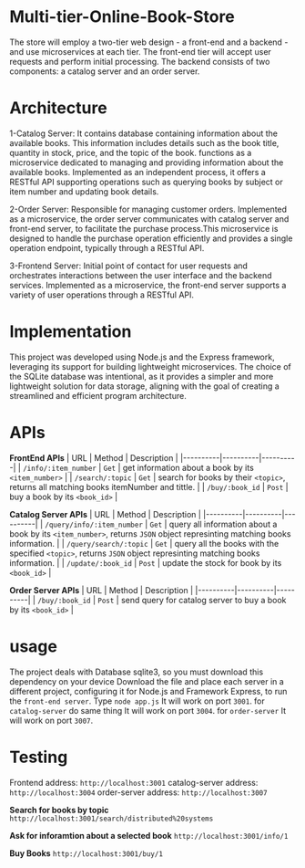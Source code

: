 # Multi-tier-Online-Book-Store
The store will employ a two-tier web design - a front-end and a backend - and use microservices at each tier. The front-end tier will accept user requests and perform initial processing. The backend consists of two components: a catalog server and an order server. 

# Architecture
1-Catalog Server: It contains database containing information about the available books. This information includes details such as the book title, quantity in stock, price, and the topic of the book.
functions as a microservice dedicated to managing and providing information about the available books. Implemented as an independent process, it offers a RESTful API supporting operations such as querying books by subject or item number and updating book details.

2-Order Server: Responsible for managing customer orders. Implemented as a microservice, the order server communicates with catalog server and front-end server, to facilitate the purchase process.This microservice is designed to handle the purchase operation efficiently and provides a single operation endpoint, typically through a RESTful API. 

3-Frontend Server: Initial point of contact for user requests and orchestrates interactions between the user interface and the backend services. Implemented as a microservice, the front-end server supports a variety of user operations through a RESTful API. 

# Implementation
This project was developed using Node.js and the Express framework, leveraging its support for building lightweight microservices. The choice of the SQLite database was intentional, as it provides a simpler and more lightweight solution for data storage, aligning with the goal of creating a streamlined and efficient program architecture.

# APIs
**FrontEnd APIs**
| URL | Method | Description |
|----------|----------|----------|
| `/info/:item_number` | `Get` | get information about a book by its `<item_number>` |
| `/search/:topic` | `Get` | search for books by their `<topic>`, returns all matching books itemNumber and tittle. |
| `/buy/:book_id` | `Post` | buy a book by its `<book_id>` |

**Catalog Server APIs** 
| URL | Method | Description |
|----------|----------|----------|
| `/query/info/:item_number` | `Get` | query all information about a book by its `<item_number>`, returns `JSON` object represinting matching books information. |
| `/query/search/:topic` | `Get` | query all the books with the specified `<topic>`, returns `JSON` object represinting matching books information. |
| `/update/:book_id` | `Post` | update the stock for book by its `<book_id>` |

**Order Server APIs** 
| URL | Method | Description |
|----------|----------|----------|
| `/buy/:book_id` | `Post` | send query for catalog server to buy a book by its `<book_id>` |

# usage

The project deals with Database sqlite3, so you must download this dependency on your device
Download the file and place each server in a different project, configuring it for Node.js and Framework Express, to run the `front-end server`. Type `node app.js` It will work on port `3001`.
for `catalog-server` do same thing It will work on port `3004`. for `order-server` It will work on port `3007`.

# Testing
Frontend address: `http://localhost:3001`
catalog-server address: `http://localhost:3004`
order-server address: `http://localhost:3007`

**Search for books by topic**
`http://localhost:3001/search/distributed%20systems`

**Ask for inforamtion about a selected book**
`http://localhost:3001/info/1`

**Buy Books**
`http://localhost:3001/buy/1`



